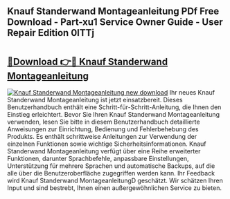## Knauf Standerwand Montageanleitung PDf Free Download - Part-xu1 Service Owner Guide - User Repair Edition 0ITTj

# <h2><a href="http://df77da.blite.top/?on=Knauf+Standerwand+Montageanleitung">🔗Download 👉🔴 Knauf Standerwand Montageanleitung</a></h2>

[![Knauf Standerwand Montageanleitung new download](https://i.imgur.com/lujVjoI.png)](http://df77da.blite.top/?on=Knauf+Standerwand+Montageanleitung)
Ihr neues Knauf Standerwand Montageanleitung ist jetzt einsatzbereit. Dieses Benutzerhandbuch enthält eine Schritt-für-Schritt-Anleitung, die Ihnen den Einstieg erleichtert. Bevor Sie Ihren Knauf Standerwand Montageanleitung verwenden, lesen Sie bitte in diesem Benutzerhandbuch detaillierte Anweisungen zur Einrichtung, Bedienung und Fehlerbehebung des Produkts. Es enthält schrittweise Anleitungen zur Verwendung der einzelnen Funktionen sowie wichtige Sicherheitsinformationen. Knauf Standerwand Montageanleitung verfügt über eine Reihe erweiterter Funktionen, darunter Sprachbefehle, anpassbare Einstellungen, Unterstützung für mehrere Sprachen und automatische Backups, auf die alle über die Benutzeroberfläche zugegriffen werden kann. Ihr Feedback wird Knauf Standerwand MontageanleitungD geschätzt. Wir schätzen Ihren Input und sind bestrebt, Ihnen einen außergewöhnlichen Service zu bieten.
